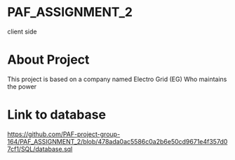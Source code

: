 # PAF_ASSIGNMENT_2
client side
# About Project
This project is based on a company named Electro Grid (EG) Who maintains the power
# Link to database
https://github.com/PAF-project-group-164/PAF_ASSIGNMENT_2/blob/478ada0ac5586c0a2b6e50cd9671e4f357d07cf1/SQL/database.sql
